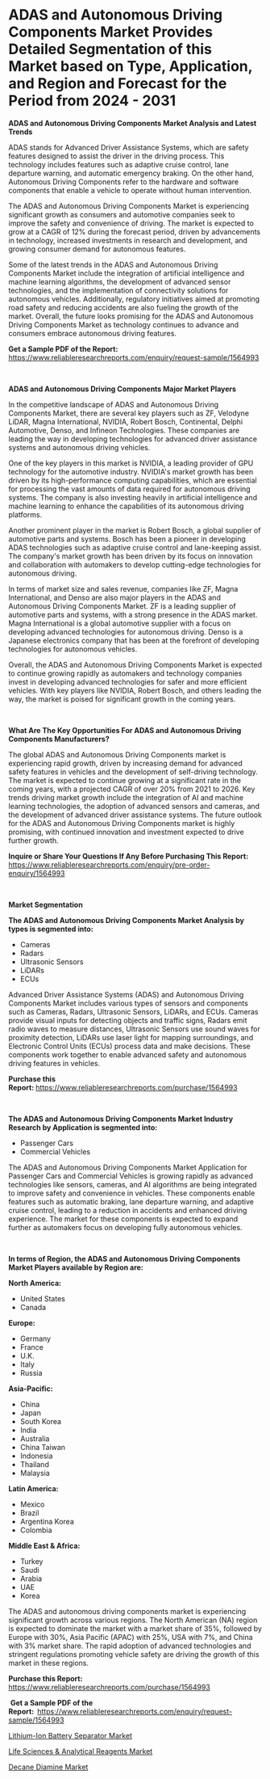 <p><h1>ADAS and Autonomous Driving Components Market Provides Detailed Segmentation of this Market based on Type, Application, and Region and Forecast for the Period from 2024 - 2031</h1></p><p><strong>ADAS and Autonomous Driving Components Market Analysis and Latest Trends</strong></p>
<p><p>ADAS stands for Advanced Driver Assistance Systems, which are safety features designed to assist the driver in the driving process. This technology includes features such as adaptive cruise control, lane departure warning, and automatic emergency braking. On the other hand, Autonomous Driving Components refer to the hardware and software components that enable a vehicle to operate without human intervention.</p><p>The ADAS and Autonomous Driving Components Market is experiencing significant growth as consumers and automotive companies seek to improve the safety and convenience of driving. The market is expected to grow at a CAGR of 12% during the forecast period, driven by advancements in technology, increased investments in research and development, and growing consumer demand for autonomous features.</p><p>Some of the latest trends in the ADAS and Autonomous Driving Components Market include the integration of artificial intelligence and machine learning algorithms, the development of advanced sensor technologies, and the implementation of connectivity solutions for autonomous vehicles. Additionally, regulatory initiatives aimed at promoting road safety and reducing accidents are also fueling the growth of the market. Overall, the future looks promising for the ADAS and Autonomous Driving Components Market as technology continues to advance and consumers embrace autonomous driving features.</p></p>
<p><strong>Get a Sample PDF of the Report:&nbsp;</strong> <a href="https://www.reliableresearchreports.com/enquiry/request-sample/1564993">https://www.reliableresearchreports.com/enquiry/request-sample/1564993</a></p>
<p>&nbsp;</p>
<p><strong>ADAS and Autonomous Driving Components Major Market Players</strong></p>
<p><p>In the competitive landscape of ADAS and Autonomous Driving Components Market, there are several key players such as ZF, Velodyne LiDAR, Magna International, NVIDIA, Robert Bosch, Continental, Delphi Automotive, Denso, and Infineon Technologies. These companies are leading the way in developing technologies for advanced driver assistance systems and autonomous driving vehicles.</p><p>One of the key players in this market is NVIDIA, a leading provider of GPU technology for the automotive industry. NVIDIA's market growth has been driven by its high-performance computing capabilities, which are essential for processing the vast amounts of data required for autonomous driving systems. The company is also investing heavily in artificial intelligence and machine learning to enhance the capabilities of its autonomous driving platforms.</p><p>Another prominent player in the market is Robert Bosch, a global supplier of automotive parts and systems. Bosch has been a pioneer in developing ADAS technologies such as adaptive cruise control and lane-keeping assist. The company's market growth has been driven by its focus on innovation and collaboration with automakers to develop cutting-edge technologies for autonomous driving.</p><p>In terms of market size and sales revenue, companies like ZF, Magna International, and Denso are also major players in the ADAS and Autonomous Driving Components Market. ZF is a leading supplier of automotive parts and systems, with a strong presence in the ADAS market. Magna International is a global automotive supplier with a focus on developing advanced technologies for autonomous driving. Denso is a Japanese electronics company that has been at the forefront of developing technologies for autonomous vehicles.</p><p>Overall, the ADAS and Autonomous Driving Components Market is expected to continue growing rapidly as automakers and technology companies invest in developing advanced technologies for safer and more efficient vehicles. With key players like NVIDIA, Robert Bosch, and others leading the way, the market is poised for significant growth in the coming years.</p></p>
<p>&nbsp;</p>
<p><strong>What Are The Key Opportunities For ADAS and Autonomous Driving Components Manufacturers?</strong></p>
<p><p>The global ADAS and Autonomous Driving Components market is experiencing rapid growth, driven by increasing demand for advanced safety features in vehicles and the development of self-driving technology. The market is expected to continue growing at a significant rate in the coming years, with a projected CAGR of over 20% from 2021 to 2026. Key trends driving market growth include the integration of AI and machine learning technologies, the adoption of advanced sensors and cameras, and the development of advanced driver assistance systems. The future outlook for the ADAS and Autonomous Driving Components market is highly promising, with continued innovation and investment expected to drive further growth.</p></p>
<p><strong>Inquire or Share Your Questions If Any Before Purchasing This Report:</strong> <a href="https://www.reliableresearchreports.com/enquiry/pre-order-enquiry/1564993">https://www.reliableresearchreports.com/enquiry/pre-order-enquiry/1564993</a></p>
<p>&nbsp;</p>
<p><strong>Market Segmentation</strong></p>
<p><strong>The ADAS and Autonomous Driving Components Market Analysis by types is segmented into:</strong></p>
<p><ul><li>Cameras</li><li>Radars</li><li>Ultrasonic Sensors</li><li>LiDARs</li><li>ECUs</li></ul></p>
<p><p>Advanced Driver Assistance Systems (ADAS) and Autonomous Driving Components Market includes various types of sensors and components such as Cameras, Radars, Ultrasonic Sensors, LiDARs, and ECUs. Cameras provide visual inputs for detecting objects and traffic signs, Radars emit radio waves to measure distances, Ultrasonic Sensors use sound waves for proximity detection, LiDARs use laser light for mapping surroundings, and Electronic Control Units (ECUs) process data and make decisions. These components work together to enable advanced safety and autonomous driving features in vehicles.</p></p>
<p><strong>Purchase this Report:&nbsp;</strong><a href="https://www.reliableresearchreports.com/purchase/1564993">https://www.reliableresearchreports.com/purchase/1564993</a></p>
<p>&nbsp;</p>
<p><strong>The ADAS and Autonomous Driving Components Market Industry Research by Application is segmented into:</strong></p>
<p><ul><li>Passenger Cars</li><li>Commercial Vehicles</li></ul></p>
<p><p>The ADAS and Autonomous Driving Components Market Application for Passenger Cars and Commercial Vehicles is growing rapidly as advanced technologies like sensors, cameras, and AI algorithms are being integrated to improve safety and convenience in vehicles. These components enable features such as automatic braking, lane departure warning, and adaptive cruise control, leading to a reduction in accidents and enhanced driving experience. The market for these components is expected to expand further as automakers focus on developing fully autonomous vehicles.</p></p>
<p>&nbsp;</p>
<p><strong>In terms of Region, the ADAS and Autonomous Driving Components Market Players available by Region are:</strong></p>
<p>
    <p> <strong> North America: </strong>
        <ul>
            <li>United States</li>
            <li>Canada</li>
        </ul>
        </p> 
    <p> <strong> Europe: </strong>
        <ul>
            <li>Germany</li>
            <li>France</li>
            <li>U.K.</li>
            <li>Italy</li>
            <li>Russia</li>
        </ul>
        </p> 
    <p> <strong> Asia-Pacific: </strong>
        <ul>
            <li>China</li>
            <li>Japan</li>
            <li>South Korea</li>
            <li>India</li>
            <li>Australia</li>
            <li>China Taiwan</li>
            <li>Indonesia</li>
            <li>Thailand</li>
            <li>Malaysia</li>
        </ul>
        </p> 
    <p> <strong> Latin America: </strong>
        <ul>
            <li>Mexico</li>
            <li>Brazil</li>
            <li>Argentina Korea</li>
            <li>Colombia</li>
        </ul>
        </p> 
    <p> <strong> Middle East & Africa: </strong>
        <ul>
            <li>Turkey</li>
            <li>Saudi</li>
            <li>Arabia</li>
            <li>UAE</li>
            <li>Korea</li>
        </ul>
    </p>
    </p>
<p><p>The ADAS and autonomous driving components market is experiencing significant growth across various regions. The North American (NA) region is expected to dominate the market with a market share of 35%, followed by Europe with 30%, Asia Pacific (APAC) with 25%, USA with 7%, and China with 3% market share. The rapid adoption of advanced technologies and stringent regulations promoting vehicle safety are driving the growth of this market in these regions.</p></p>
<p><strong>Purchase this Report: </strong><a href="https://www.reliableresearchreports.com/purchase/1564993">https://www.reliableresearchreports.com/purchase/1564993</a></p>
<p>&nbsp;<strong>Get a Sample PDF of the Report:&nbsp;&nbsp;</strong><a href="https://www.reliableresearchreports.com/enquiry/request-sample/1564993">https://www.reliableresearchreports.com/enquiry/request-sample/1564993</a></p>
<p><strong></strong></p>
<p><p><a href="https://view.publitas.com/reportprime-1/lithium-ion-battery-separator-market-size-share-trends-analysis-report-by-application-regional-outlook-competitive-strategies-and-segment-forecasts-2023-2030/">Lithium-Ion Battery Separator Market</a></p><p><a href="https://view.publitas.com/reportprime-1/life-sciences-analytical-reagents-market-size-growth-and-forecast-from-2023-2030/">Life Sciences & Analytical Reagents Market</a></p><p><a href="https://view.publitas.com/reportprime-1/decane-diamine-market-research-report-provides-thorough-industry-overview-which-offers-an-in-depth-analysis-of-product-trends-and-new-market-divisions/">Decane Diamine Market</a></p></p>